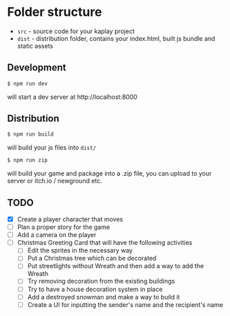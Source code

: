 # Folder structure

- `src` - source code for your kaplay project
- `dist` - distribution folder, contains your index.html, built js bundle and static assets


## Development

```sh
$ npm run dev
```

will start a dev server at http://localhost:8000

## Distribution

```sh
$ npm run build
```

will build your js files into `dist/`

```sh
$ npm run zip
```

will build your game and package into a .zip file, you can upload to your server or itch.io / newground etc.

## TODO

- [X] Create a player character that moves
- [ ] Plan a proper story for the game
- [ ] Add a camera on the player
- [ ] Christmas Greeting Card that will have the following activities
  - [ ] Edit the sprites in the necessary way 
  - [ ] Put a Christmas tree which can be decorated
  - [ ] Put streetlights without Wreath and then add a way to add the Wreath
  - [ ] Try removing decoration from the existing buildings
  - [ ] Try to have a house decoration system in place
  - [ ] Add a destroyed snowman and make a way to build it
  - [ ] Create a UI for inputting the sender's name and the recipient's name
